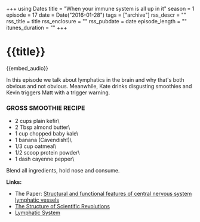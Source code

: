 +++
using Dates
title = "When your immune system is all up in it"
season = 1
episode = 17
date = Date("2016-01-28")
tags = ["archive"]
rss_descr = ""
rss_title = title
rss_enclosure = ""
rss_pubdate = date
episode_length = ""
itunes_duration = ""
+++

# {{title}}

{{embed_audio}}

In this episode we talk about lymphatics in the brain and why that's both obvious and not obvious. Meanwhile, Kate drinks disgusting smoothies and Kevin triggers Matt with a trigger warning.

### **GROSS SMOOTHIE RECIPE**

- 2 cups plain kefir\
- 2 Tbsp almond butter\
- 1 cup chopped baby kale\
- 1 banana (Cavendish!)\
- 1/3 cup oatmeal\
- 1/2 scoop protein powder\
- 1 dash cayenne pepper\

Blend all ingredients, hold nose and consume.

**Links:**

- The Paper: [Structural and functional features of central nervous system lymphatic vessels](http://www.nature.com/nature/journal/v523/n7560/full/nature14432.html)
- [The Structure of Scientific Revolutions](https://en.wikipedia.org/wiki/The_Structure_of_Scientific_Revolutions)
- [Lymphatic System](https://en.wikipedia.org/wiki/Lymphatic_system)
